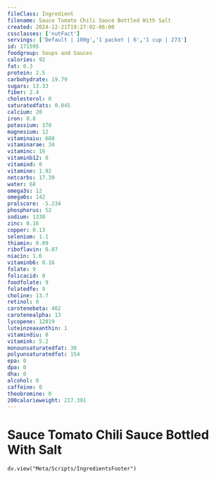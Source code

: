 ```yaml
---
fileClass: Ingredient
filename: Sauce Tomato Chili Sauce Bottled With Salt
created: 2024-12-21T19:27:02-06:00
cssclasses: ['nutFact']
servings: ['Default | 100g','1 packet | 6','1 cup | 273']
id: 171595
foodgroup: Soups and Sauces
calories: 92
fat: 0.3
protein: 2.5
carbohydrate: 19.79
sugars: 13.33
fiber: 2.4
cholesterol: 0
saturatedfats: 0.045
calcium: 20
iron: 0.8
potassium: 370
magnesium: 12
vitaminaiu: 680
vitaminarae: 34
vitaminc: 16
vitaminb12: 0
vitamind: 0
vitamine: 1.92
netcarbs: 17.39
water: 68
omega3s: 12
omega6s: 142
pralscore: -5.234
phosphorus: 52
sodium: 1338
zinc: 0.16
copper: 0.13
selenium: 1.1
thiamin: 0.09
riboflavin: 0.07
niacin: 1.6
vitaminb6: 0.16
folate: 9
folicacid: 0
foodfolate: 9
folatedfe: 9
choline: 13.7
retinol: 0
carotenebeta: 402
carotenealpha: 13
lycopene: 12819
luteinzeaxanthin: 1
vitamindiu: 0
vitamink: 5.2
monounsaturatedfat: 38
polyunsaturatedfat: 154
epa: 0
dpa: 0
dha: 0
alcohol: 0
caffeine: 0
theobromine: 0
200calorieweight: 217.391
---
```


# Sauce Tomato Chili Sauce Bottled With Salt

```dataviewjs
dv.view("Meta/Scripts/IngredientsFooter")
```